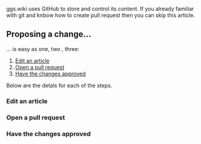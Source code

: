 ggs.wiki uses GitHub to store and control its content. If you already familiar with git and knbow how to create pull request then you can skip this article.

## Proposing a change...

... is easy as one, two , three:
1. [Edit an article](#edit-an-article)
2. [Open a pull request](#open-a-pull-request)
3. [Have the changes approved](#have-the-changes-approved)

Below are the detals for each of the steps.

### Edit an article

### Open a pull request

### Have the changes approved
